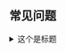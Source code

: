 ## 常见问题
<details>
  <summary>这个是标题</summary>
  内容

```python
  if __name__ == "__main__": 
    w = mywidget()
    w.show()
```

</details>




